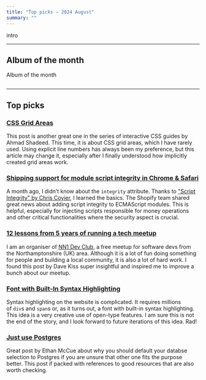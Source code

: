```yaml
---
title: "Top picks — 2024 August"
summary: ""
---
```


intro

---

## Album of the month

Album of the month

![]()

---

## Top picks

### [CSS Grid Areas](https://ishadeed.com/article/css-grid-area/)

This post is another great one in the series of interactive CSS guides by Ahmad Shadeed. This time, it is about CSS grid areas, which I have rarely used. Using explicit line numbers has always been my preference, but this article may change it, especially after I finally understood how implicitly created grid areas work.
### [Shipping support for module script integrity in Chrome & Safari](https://shopify.engineering/shipping-support-for-module-script-integrity-in-chrome-safari)

A month ago, I didn’t know about the `integrity` attribute. Thanks to ["Script Integrity" by Chris Coyier](https://frontendmasters.com/blog/script-integrity/), I learned the basics. The Shopify team shared great news about adding script integrity to ECMAScript modules. This is helpful, especially for injecting scripts responsible for money operations and other critical functionalities where the security aspect is crucial.

### [12 lessons from 5 years of running a tech meetup](https://davekiss.com/blog/12-lessons-from-5-years-of-running-a-tech-meetup)

I am an organiser of [NN1 Dev Club](https://pawelgrzybek.com/i-am-organising-a-meetup-northamptonshire-dev-club/), a free meetup for software devs from the Northamptonshire (UK) area. Although it is a lot of fun doing something for people and building a local community, it is also a lot of hard work. I found this post by Dave Kiss super insightful and inspired me to improve a bunch about our meetup.

### [Font with Built-In Syntax Highlighting](https://blog.glyphdrawing.club/font-with-built-in-syntax-highlighting/)

Syntax highlighting on the website is complicated. It requires millions of `div`s and `span`s or, as it turns out, a font with built-in syntax highlighting. This idea is a very creative use of open-type features. I am sure this is not the end of the story, and I look forward to future iterations of this idea. Rad!

### [Just use Postgres](https://mccue.dev/pages/8-16-24-just-use-postgres)

Great post by Ethan McCue about why you should default your databse selection to Postgres if you are unsure that other one fits the purpose better. This post if packed with references to good resources that are also worth checking.

